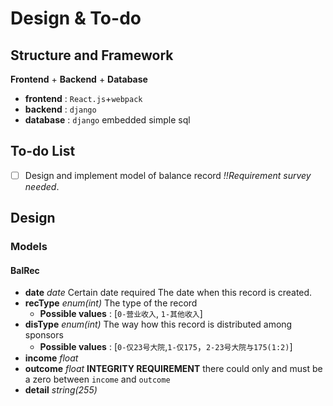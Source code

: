# Design & To-do

## Structure and Framework

**Frontend** + **Backend** + **Database**

-  **frontend** : `React.js`+`webpack`
- **backend** : `django`
- **database** : `django` embedded simple sql

## To-do List

- [ ] Design and implement model of balance record *!!Requirement survey needed*.

## Design

### Models

#### BalRec

- **date** *date* Certain date required
  The date when this record is created.
- **recType** *enum(int)*
  The type of the record
  - **Possible values** : [`0-营业收入`, `1-其他收入`]
- **disType** *enum(int)*
  The way how this record is distributed among sponsors
  - **Possible values** : [`0-仅23号大院`,`1-仅175`，`2-23号大院与175(1:2)`]
- **income** *float*
- **outcome** *float*
  **INTEGRITY REQUIREMENT** there could only and must be a zero between `income` and `outcome`
- **detail** *string(255)*